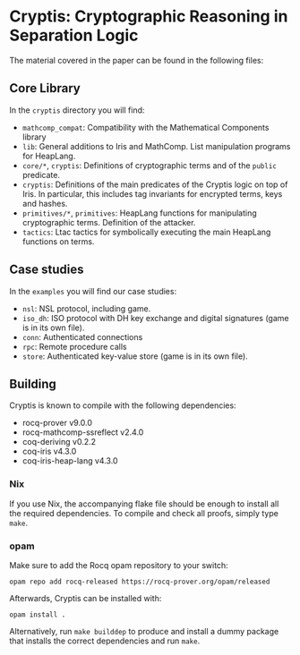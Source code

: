 # Cryptis: Cryptographic Reasoning in Separation Logic

The material covered in the paper can be found in the following files:

## Core Library

In the `cryptis` directory you will find:

- `mathcomp_compat`: Compatibility with the Mathematical Components library
- `lib`: General additions to Iris and MathComp.  List manipulation programs for
  HeapLang.
- `core/*`, `cryptis`: Definitions of cryptographic terms and of the `public`
  predicate.
- `cryptis`: Definitions of the main predicates of the Cryptis logic on top of
  Iris.  In particular, this includes tag invariants for encrypted terms, keys
  and hashes.
- `primitives/*`, `primitives`: HeapLang functions for manipulating
  cryptographic terms.  Definition of the attacker.
- `tactics`: Ltac tactics for symbolically executing the main HeapLang functions
  on terms.

## Case studies

In the `examples` you will find our case studies:

- `nsl`: NSL protocol, including game.
- `iso_dh`: ISO protocol with DH key exchange and digital signatures (game is in
  its own file).
- `conn`: Authenticated connections
- `rpc`: Remote procedure calls
- `store`: Authenticated key-value store (game is in its own file).
  
## Building

Cryptis is known to compile with the following dependencies:

- rocq-prover v9.0.0
- rocq-mathcomp-ssreflect v2.4.0
- coq-deriving v0.2.2
- coq-iris v4.3.0
- coq-iris-heap-lang v4.3.0

### Nix

If you use Nix, the accompanying flake file should be enough to install all the
required dependencies.  To compile and check all proofs, simply type `make`.

### opam

Make sure to add the Rocq opam repository to your switch:

```opam repo add rocq-released https://rocq-prover.org/opam/released```

Afterwards, Cryptis can be installed with:

```opam install .```

Alternatively, run `make builddep` to produce and install a dummy package that
installs the correct dependencies and run `make`.
